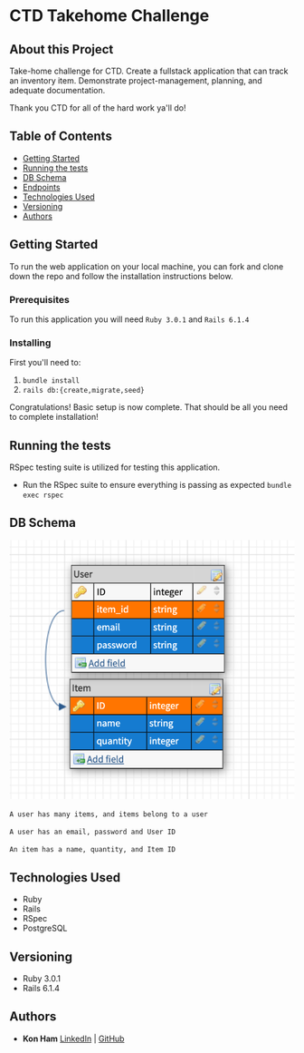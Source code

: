 # CTD Takehome Challenge

## About this Project

Take-home challenge for CTD. Create a fullstack application that can track an inventory item. Demonstrate project-management, planning, and adequate documentation.

Thank you CTD for all of the hard work ya'll do!

## Table of Contents

- [Getting Started](#getting-started)
- [Running the tests](#running-the-tests)
- [DB Schema](#db-schema)
- [Endpoints](#endpoints)
- [Technologies Used](#technologies-used)
- [Versioning](#versioning)
- [Authors](#authors)

## Getting Started

To run the web application on your local machine, you can fork and clone down the repo and follow the installation instructions below.

### Prerequisites

To run this application you will need `Ruby 3.0.1` and `Rails 6.1.4`

### Installing

First you'll need to:

1) `bundle install`
2) `rails db:{create,migrate,seed}`

Congratulations! Basic setup is now complete. That should be all you need to complete installation!

## Running the tests

RSpec testing suite is utilized for testing this application.

- Run the RSpec suite to ensure everything is passing as expected
`bundle exec rspec`

## DB Schema

![database visual schema](https://github.com/kon-ham/ctd_inventory_tracker/blob/main/db_schema_visual.png?raw=true)

`A user has many items, and items belong to a user`

`A user has an email, password and User ID`

`An item has a name, quantity, and Item ID`

## Technologies Used

- Ruby
- Rails
- RSpec
- PostgreSQL

## Versioning

- Ruby 3.0.1
- Rails 6.1.4

## Authors

- **Kon Ham**
  [LinkedIn](https://www.linkedin.com/in/kon-ham) |
  [GitHub](https://github.com/kon-ham)

